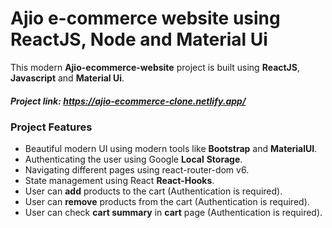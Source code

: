 #  **Ajio e-commerce website using ReactJS, Node and Material Ui**

This modern **Ajio-ecommerce-website** project is built using **ReactJS**, **Javascript** and **Material Ui**.

##### Project link: https://ajio-ecommerce-clone.netlify.app/

### Project Features
- Beautiful modern UI using modern tools like **Bootstrap** and **MaterialUI**.
- Authenticating the user using Google **Local** **Storage**.
- Navigating different pages using react-router-dom v6.
- State management using React **React-Hooks**.
- User can **add** products to the cart (Authentication is required).
- User can **remove** products from the cart (Authentication is required).
- User can check **cart summary** in **cart** page (Authentication is required).
